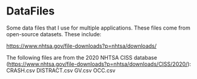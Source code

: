 # DataFiles
Some data files that I use for multiple applications. These files come from open-source datasets. These include:

https://www.nhtsa.gov/file-downloads?p=nhtsa/downloads/

The following files are from the 2020 NHTSA CISS database (https://www.nhtsa.gov/file-downloads?p=nhtsa/downloads/CISS/2020/):
CRASH.csv
DISTRACT.csv
GV.csv
OCC.csv
